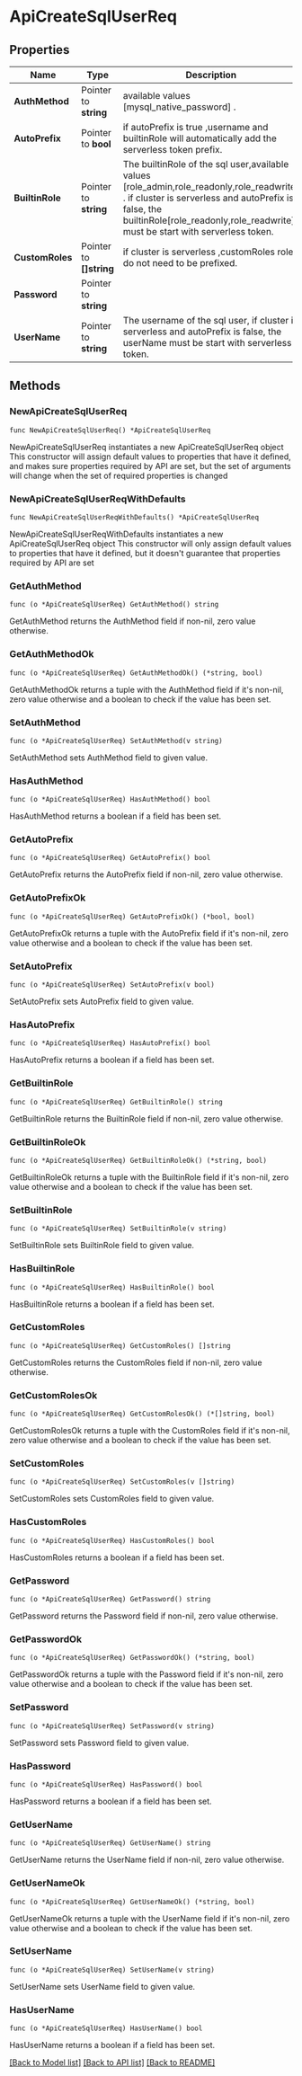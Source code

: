 # ApiCreateSqlUserReq

## Properties

Name | Type | Description | Notes
------------ | ------------- | ------------- | -------------
**AuthMethod** | Pointer to **string** | available values [mysql_native_password] . | [optional] 
**AutoPrefix** | Pointer to **bool** | if autoPrefix is true ,username and  builtinRole will automatically add the serverless token prefix. | [optional] 
**BuiltinRole** | Pointer to **string** | The builtinRole of the sql user,available values [role_admin,role_readonly,role_readwrite] . if cluster is serverless and autoPrefix is false, the builtinRole[role_readonly,role_readwrite] must be start with serverless token. | [optional] 
**CustomRoles** | Pointer to **[]string** | if cluster is serverless ,customRoles roles do not need to be prefixed. | [optional] 
**Password** | Pointer to **string** |  | [optional] 
**UserName** | Pointer to **string** | The username of the sql user, if cluster is serverless and autoPrefix is false, the userName must be start with serverless token. | [optional] 

## Methods

### NewApiCreateSqlUserReq

`func NewApiCreateSqlUserReq() *ApiCreateSqlUserReq`

NewApiCreateSqlUserReq instantiates a new ApiCreateSqlUserReq object
This constructor will assign default values to properties that have it defined,
and makes sure properties required by API are set, but the set of arguments
will change when the set of required properties is changed

### NewApiCreateSqlUserReqWithDefaults

`func NewApiCreateSqlUserReqWithDefaults() *ApiCreateSqlUserReq`

NewApiCreateSqlUserReqWithDefaults instantiates a new ApiCreateSqlUserReq object
This constructor will only assign default values to properties that have it defined,
but it doesn't guarantee that properties required by API are set

### GetAuthMethod

`func (o *ApiCreateSqlUserReq) GetAuthMethod() string`

GetAuthMethod returns the AuthMethod field if non-nil, zero value otherwise.

### GetAuthMethodOk

`func (o *ApiCreateSqlUserReq) GetAuthMethodOk() (*string, bool)`

GetAuthMethodOk returns a tuple with the AuthMethod field if it's non-nil, zero value otherwise
and a boolean to check if the value has been set.

### SetAuthMethod

`func (o *ApiCreateSqlUserReq) SetAuthMethod(v string)`

SetAuthMethod sets AuthMethod field to given value.

### HasAuthMethod

`func (o *ApiCreateSqlUserReq) HasAuthMethod() bool`

HasAuthMethod returns a boolean if a field has been set.

### GetAutoPrefix

`func (o *ApiCreateSqlUserReq) GetAutoPrefix() bool`

GetAutoPrefix returns the AutoPrefix field if non-nil, zero value otherwise.

### GetAutoPrefixOk

`func (o *ApiCreateSqlUserReq) GetAutoPrefixOk() (*bool, bool)`

GetAutoPrefixOk returns a tuple with the AutoPrefix field if it's non-nil, zero value otherwise
and a boolean to check if the value has been set.

### SetAutoPrefix

`func (o *ApiCreateSqlUserReq) SetAutoPrefix(v bool)`

SetAutoPrefix sets AutoPrefix field to given value.

### HasAutoPrefix

`func (o *ApiCreateSqlUserReq) HasAutoPrefix() bool`

HasAutoPrefix returns a boolean if a field has been set.

### GetBuiltinRole

`func (o *ApiCreateSqlUserReq) GetBuiltinRole() string`

GetBuiltinRole returns the BuiltinRole field if non-nil, zero value otherwise.

### GetBuiltinRoleOk

`func (o *ApiCreateSqlUserReq) GetBuiltinRoleOk() (*string, bool)`

GetBuiltinRoleOk returns a tuple with the BuiltinRole field if it's non-nil, zero value otherwise
and a boolean to check if the value has been set.

### SetBuiltinRole

`func (o *ApiCreateSqlUserReq) SetBuiltinRole(v string)`

SetBuiltinRole sets BuiltinRole field to given value.

### HasBuiltinRole

`func (o *ApiCreateSqlUserReq) HasBuiltinRole() bool`

HasBuiltinRole returns a boolean if a field has been set.

### GetCustomRoles

`func (o *ApiCreateSqlUserReq) GetCustomRoles() []string`

GetCustomRoles returns the CustomRoles field if non-nil, zero value otherwise.

### GetCustomRolesOk

`func (o *ApiCreateSqlUserReq) GetCustomRolesOk() (*[]string, bool)`

GetCustomRolesOk returns a tuple with the CustomRoles field if it's non-nil, zero value otherwise
and a boolean to check if the value has been set.

### SetCustomRoles

`func (o *ApiCreateSqlUserReq) SetCustomRoles(v []string)`

SetCustomRoles sets CustomRoles field to given value.

### HasCustomRoles

`func (o *ApiCreateSqlUserReq) HasCustomRoles() bool`

HasCustomRoles returns a boolean if a field has been set.

### GetPassword

`func (o *ApiCreateSqlUserReq) GetPassword() string`

GetPassword returns the Password field if non-nil, zero value otherwise.

### GetPasswordOk

`func (o *ApiCreateSqlUserReq) GetPasswordOk() (*string, bool)`

GetPasswordOk returns a tuple with the Password field if it's non-nil, zero value otherwise
and a boolean to check if the value has been set.

### SetPassword

`func (o *ApiCreateSqlUserReq) SetPassword(v string)`

SetPassword sets Password field to given value.

### HasPassword

`func (o *ApiCreateSqlUserReq) HasPassword() bool`

HasPassword returns a boolean if a field has been set.

### GetUserName

`func (o *ApiCreateSqlUserReq) GetUserName() string`

GetUserName returns the UserName field if non-nil, zero value otherwise.

### GetUserNameOk

`func (o *ApiCreateSqlUserReq) GetUserNameOk() (*string, bool)`

GetUserNameOk returns a tuple with the UserName field if it's non-nil, zero value otherwise
and a boolean to check if the value has been set.

### SetUserName

`func (o *ApiCreateSqlUserReq) SetUserName(v string)`

SetUserName sets UserName field to given value.

### HasUserName

`func (o *ApiCreateSqlUserReq) HasUserName() bool`

HasUserName returns a boolean if a field has been set.


[[Back to Model list]](../README.md#documentation-for-models) [[Back to API list]](../README.md#documentation-for-api-endpoints) [[Back to README]](../README.md)


